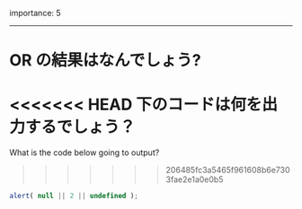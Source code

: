 importance: 5

---

# OR の結果はなんでしょう?

<<<<<<< HEAD
下のコードは何を出力するでしょう？
=======
What is the code below going to output?
>>>>>>> 206485fc3a5465f961608b6e7303fae2e1a0e0b5

```js
alert( null || 2 || undefined );
```
